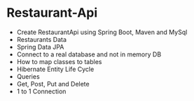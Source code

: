 # Restaurant-Api

 - Create RestaurantApi using Spring Boot, Maven and MySql
 - Restaurants Data
 - Spring Data JPA
 - Connect to a real database and not in memory DB
 - How to map classes to tables
 - Hibernate Entity Life Cycle
 - Queries
 - Get, Post, Put and Delete
 - 1 to 1 Connection

